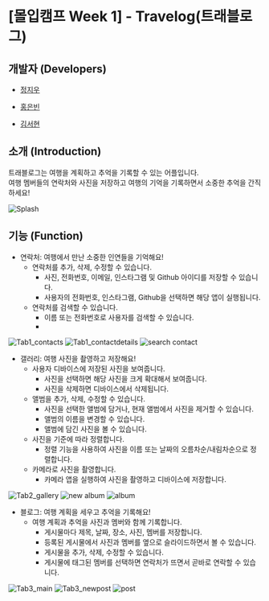 # [몰입캠프 Week 1] - Travelog(트래블로그)

## 개발자 (Developers)

- [정지우](https://github.com/jiwoojeong17)
  
- [홍은빈](https://github.com/pancakesontuesday)
  
- [김서현](https://github.com/frica12)

## 소개 (Introduction)

트래블로그는 여행을 계획하고 추억을 기록할 수 있는 어플입니다.   
여행 멤버들의 연락처와 사진을 저장하고 여행의 기억을 기록하면서 소중한 추억을 간직하세요!

![Splash](https://github.com/2023MadCamp-Week1/Week1_App/assets/39610886/b81206ed-5d00-4cdf-8358-6d9f8a57fc13)

## 기능 (Function)

- 연락처: 여행에서 만난 소중한 인연들을 기억해요!
  - 연락처를 추가, 삭제, 수정할 수 있습니다.
    - 사진, 전화번호, 이메일, 인스타그램 및 Github 아이디를 저장할 수 있습니다.
    - 사용자의 전화번호, 인스타그램, Github을 선택하면 해당 앱이 실행됩니다.
  - 연락처를 검색할 수 있습니다.
    - 이름 또는 전화번호로 사용자를 검색할 수 있습니다.
    - 
![Tab1_contacts](https://github.com/2023MadCamp-Week1/Week1_App/assets/39610886/94954e97-f412-4994-a261-1cd7c7f7cf1d)
![Tab1_contactdetails](https://github.com/2023MadCamp-Week1/Week1_App/assets/39610886/aa4c05f5-8eb0-426b-a809-0f1d56108721)
![search contact](https://github.com/2023MadCamp-Week1/Week1_App/assets/128043904/68184729-2235-4de9-b1c8-e7d4de2ba60d)
  
- 갤러리: 여행 사진을 촬영하고 저장해요!
  - 사용자 디바이스에 저장된 사진을 보여줍니다.
    - 사진을 선택하면 해당 사진을 크게 확대해서 보여줍니다.
    - 사진을 삭제하면 디바이스에서 삭제됩니다.
  - 앨범을 추가, 삭제, 수정할 수 있습니다.
    - 사진을 선택한 앨범에 담거나, 현재 앨범에서 사진을 제거할 수 있습니다.
    - 앨범의 이름을 변경할 수 있습니다.
    - 앨범에 담긴 사진을 볼 수 있습니다.
  - 사진을 기준에 따라 정렬합니다.
    - 정렬 기능을 사용하여 사진을 이름 또는 날짜의 오름차순/내림차순으로 정렬합니다.
  - 카메라로 사진을 촬영합니다.
    - 카메라 앱을 실행하여 사진을 촬영하고 디바이스에 저장합니다.
      
![Tab2_gallery](https://github.com/2023MadCamp-Week1/Week1_App/assets/39610886/bb6ed828-975f-41c9-98dd-e42b5e3465cc)
![new album](https://github.com/2023MadCamp-Week1/Week1_App/assets/128043904/86ce72da-3989-47dd-94f1-542efb47bb49)
![album](https://github.com/2023MadCamp-Week1/Week1_App/assets/128043904/1651ec2a-57bc-414b-a345-7a13fbded773)

- 블로그: 여행 계획을 세우고 추억을 기록해요!
  - 여행 계획과 추억을 사진과 멤버와 함께 기록합니다.
    - 게시물마다 제목, 날짜, 장소, 사진, 멤버를 저장합니다.
    - 등록된 게시물에서 사진과 멤버를 옆으로 슬라이드하면서 볼 수 있습니다.
    - 게시물을 추가, 삭제, 수정할 수 있습니다.
    - 게시물에 태그된 멤버를 선택하면 연락처가 뜨면서 곧바로 연락할 수 있습니다.

![Tab3_main](https://github.com/2023MadCamp-Week1/Week1_App/assets/39610886/272a82f7-0d4a-478e-bfe5-e2a21cc9e2f1)
![Tab3_newpost](https://github.com/2023MadCamp-Week1/Week1_App/assets/39610886/db68181d-78ff-43cf-8eea-f472b7a4849a)
![post](https://github.com/2023MadCamp-Week1/Week1_App/assets/128043904/3d74dbfb-cc3d-48c4-98ad-f62c0fba7f83)



